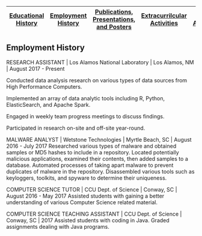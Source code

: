 [Educational History](education.md) | [Employment History](employment.md)  | [Publications, Presentations, and Posters](publications.md) | [Extracurrilcular Activities](activities.md) | [Academic Accomplishments](accomplishments.md) | [Skills](skills.md)   
-----|-----|-----|-----|-----|-----


## Employment History

RESEARCH ASSISTANT | Los Alamos National Laboratory | Los Alamos, NM | August 2017 - Present


Conducted data analysis research on various types of data sources from High Performance Computers.


Implemented an array of data analytic tools including R, Python, ElasticSearch, and Apache Spark.


Engaged in weekly team progress meetings to discuss findings.


Participated in research on-site and off-site year-round.


MALWARE ANALYST | Wetstone Technologies | Myrtle Beach, SC | August 2016 - July 2017
Researched various types of malware and obtained samples or MD5 hashes to include in a repository.
Located potentially malicious applications, examined their contents, then added samples to a database.
Automated processes of taking apart malware to prevent duplicates of malware in the repository.
Disassembled various tools such as keyloggers, toolkits, and spyware to determine their uniqueness.


COMPUTER SCIENCE TUTOR | CCU Dept. of Science | Conway, SC | August 2016 - May 2017
Assisted students with gaining a better understanding of various Computer Science related material.


COMPUTER SCIENCE TEACHING ASSISTANT | CCU Dept. of Science | Conway, SC | 2017
Assisted students with coding in Java.
Graded assignments dealing with Java programs.
